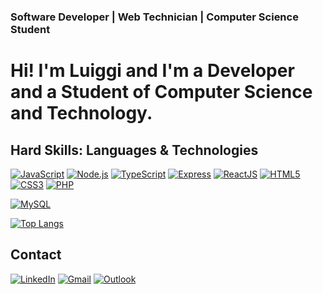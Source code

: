 ### Software Developer | Web Technician | Computer Science Student

# Hi! I'm Luiggi and I'm a Developer and a Student of Computer Science and Technology.

## Hard Skills: Languages & Technologies
[![JavaScript](https://img.shields.io/badge/JavaScript-F7DF1E?style=for-the-badge&logo=javascript&logoColor=black)]()
[![Node.js](https://img.shields.io/badge/Node.js-43853D?style=for-the-badge&logo=node.js&logoColor=white)]()
[![TypeScript](https://img.shields.io/badge/TypeScript-007ACC?style=for-the-badge&logo=typescript&logoColor=white)]()
[![Express](https://img.shields.io/badge/Express.js-404D59?style=for-the-badge)]()
[![ReactJS](https://img.shields.io/badge/React-20232A?style=for-the-badge&logo=react&logoColor=61DAFB)]()
[![HTML5](https://img.shields.io/badge/HTML5-E34F26?style=for-the-badge&logo=html5&logoColor=white)]()
[![CSS3](https://img.shields.io/badge/CSS3-1572B6?style=for-the-badge&logo=css3&logoColor=white)]()
[![PHP](https://img.shields.io/badge/PHP-777BB4?style=for-the-badge&logo=php&logoColor=white)]()
<!-- [![Laravel](https://img.shields.io/badge/Laravel-FF2D20?style=for-the-badge&logo=laravel&logoColor=white)]() -->
[![MySQL](https://img.shields.io/badge/MySQL-00000F?style=for-the-badge&logo=mysql&logoColor=white)]()
<!-- [![Bootstrap](https://img.shields.io/badge/Bootstrap-563D7C?style=for-the-badge&logo=bootstrap&logoColor=white)]() -->
<!-- [![Taildwild](https://img.shields.io/badge/Tailwind_CSS-38B2AC?style=for-the-badge&logo=tailwind-css&logoColor=white)]() -->

<!-- ![Luiggi's GitHub stats](https://github-readme-stats.vercel.app/api?username=LuiggiOn&show_icons=true&theme=radical) -->

[![Top Langs](https://github-readme-stats.vercel.app/api/top-langs/?username=LuiggiOn&layout=compact)](https://github.com/anuraghazra/github-readme-stats)



## Contact
[![LinkedIn](https://img.shields.io/badge/LinkedIn-0077B5?style=for-the-badge&logo=linkedin&logoColor=white)](https://www.linkedin.com/in/luiggi-garcia/)
[![Gmail](https://img.shields.io/badge/Gmail-D14836?style=for-the-badge&logo=gmail&logoColor=white)](https://mailto:luiggipg2908@gmail.com)
[![Outlook](https://img.shields.io/badge/Microsoft_Outlook-0078D4?style=for-the-badge&logo=microsoft-outlook&logoColor=white)](https://mailto:luiggipgarcia@outlook.com)

